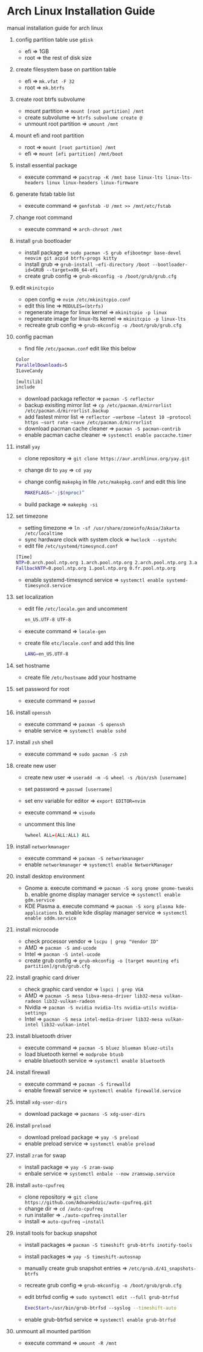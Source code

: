 # Arch Linux Installation Guide
manual installation guide for arch linux

1. config partition table use `gdisk`
    * efi => 1GB
    * root => the rest of disk size
2. create filesystem base on partition table
    * efi => `mk.vfat -F 32` 
    * root => `mk.btrfs`
3. create root btrfs subvolume
    * mount partition => `mount [root partition] /mnt`
    * create subvolume => `btrfs subvolume create @`
    * unmount root partition => `umount /mnt`
4. mount efi and root partition
    * root => `mount [root partition] /mnt`
    * efi => `mount [efi partition] /mnt/boot`
5. install essential package
    * execute command => `pacstrap -K /mnt base linux-lts linux-lts-headers linux linux-headers linux-firmware`
6. generate fstab table list
    * execute command => `genfstab -U /mnt >> /mnt/etc/fstab`
7. change root command
    * execute command => `arch-chroot /mnt`
8. install `grub` bootloader
    * install package => `sudo pacman -S grub efibootmgr base-devel neovim git acpid btrfs-progs kitty`
    * install grub => `grub-install —efi-directory /boot --bootloader-id=GRUB --target=x86_64-efi`
    * create grub config => `grub-mkconfig -o /boot/grub/grub.cfg`
9. edit `mkinitcpio`
    * open config => `nvim /etc/mkinitcpio.conf`
    * edit this line => `MODULES=(btrfs)`
    * regenerate image for linux kernel => `mkinitcpio -p linux`
    * regenerate image for linux-lts kernel => `mkinitcpio -p linux-lts`
    * recreate grub config => `grub-mkconfig -o /boot/grub/grub.cfg`
10. config pacman
    * find file `/etc/pacman.conf` edit like this below 

    ```bash
    Color
    ParallelDownloads=5
    ILoveCandy

    [multilib]
    include
    ```

    * download packaga reflector => `pacman -S reflector`
    * backup exisiting mirror list => `cp /etc/pacman.d/mirrorlist /etc/pacman.d/mirrorlist.backup`
    * add fastest mirror list => `reflector —verbose —latest 10 —protocol https —sort rate —save /etc/pacman.d/mirrorlist`
    * download pacman cache cleaner => `pacman -S pacman-contrib`
    * enable pacman cache cleaner => `systemctl enable paccache.timer`
11. install `yay`
    * clone repository => `git clone https://aur.archlinux.org/yay.git`
    * change dir to `yay` => `cd yay`
    * change config `makepkg` in file `/etc/makepkg.conf` and edit this line
      
      ```bash
      MAKEFLAGS="-j$(nproc)”
      ```
      
    * build package => `makepkg -si`
12. set timezone
    * setting timezone => `ln -sf /usr/share/zoneinfo/Asia/Jakarta /etc/localtime`
    * sync hardware clock with system clock => `hwclock --systohc`
    * edit file `/etc/systemd/timesyncd.conf`

    ```bash
    [Time]
    NTP=0.arch.pool.ntp.org 1.arch.pool.ntp.org 2.arch.pool.ntp.org 3.arch.pool.ntp.org
    FallbackNTP=0.pool.ntp.org 1.pool.ntp.org 0.fr.pool.ntp.org
    ```

    * enable systemd-timesyncd service => `systemctl enable systemd-timesyncd.service`
13. set localization
    * edit file `/etc/locale.gen` and uncomment
      
      ```bash
      en_US.UTF-8 UTF-8
      ```
      
    * execute command => `locale-gen`
    * create file `etc/locale.conf` and add this line

      ```bash
      LANG=en_US.UTF-8
      ```
      
14. set hostname
    * create file `/etc/hostname` add your hostname
15. set password for root
    * execute command => `passwd`
16. install `openssh`
    * execute command => `pacman -S openssh`
    * enable service => `systemctl enable sshd`
17. install `zsh` shell
    * execute command => `sudo pacman -S zsh`
18. create new user
    * create new user => `useradd -m -G wheel -s /bin/zsh [username]`
    * set password => `passwd [username]`
    * set env variable for editor => `export EDITOR=nvim`
    * execute command => `visudo`
    * uncomment this line
       
      ```bash
      %wheel ALL=(ALL:ALL) ALL
      ```
      
19. install `networkmanager`
    * execute command => `pacman -S networkmanager`
    * enable `networkmanager` => `systemctl enable NetworkManager`
20. install desktop environment
    * Gnome
        a. execute command => `pacman -S xorg gnome gnome-tweaks`
        b. enable gnome display manager service => `systemctl enable gdm.service`
    * KDE Plasma
        a. execute command => `pacman -S xorg plasma kde-applications`
        b. enable kde display manager service => `systemctl enable sddm.service`
21. install microcode
    * check processor vendor => `lscpu | grep "Vendor ID"`
    * AMD => `pacman -S amd-ucode`
    * Intel => `pacman -S intel-ucode`
    * create grub config => `grub-mkconfig -o [target mounting efi partition]/grub/grub.cfg`
22. install graphic card driver
    * check graphic card vendor => `lspci | grep VGA`
    * AMD => `pacman -S mesa libva-mesa-driver lib32-mesa vulkan-radeon lib32-vulkan-radeon`
    * Nvidia => `pacman -S nvidia nvidia-lts nvidia-utils nvidia-settings`
    * Intel => `pacman -S mesa intel-media-driver lib32-mesa vulkan-intel lib32-vulkan-intel`
23. install bluetooth driver
    * execute command => `pacman -S bluez blueman bluez-utils`
    * load bluetooth kernel => `modprobe btusb`
    * enable bluetooth service => `systemctl enable bluetooth`
24. install firewall
    * execute command => `pacman -S firewalld`
    * enable firewall service => `systemctl enable firewalld.service`
25. install `xdg-user-dirs`
    * download package => `pacmans -S xdg-user-dirs`
26. install `preload`
    * download preload package => `yay -S preload`
    * enable preload service => `systemctl enable preload`
27. install `zram` for swap
    * install package => `yay -S zram-swap`
    * enbale service => `systemctl enbale --now zramswap.service`
28. install `auto-cpufreq`
    * clone repository => `git clone https://github.com/AdnanHodzic/auto-cpufreq.git`
    * change dir => `cd /auto-cpufreq`
    * run installer => `./auto-cpufreq-installer`
    * install => `auto-cpufreq —install`
29. install tools for backup snapshot
    * install packages => `pacman -S timeshift grub-btrfs inotify-tools`
    * install packages => `yay -S timeshift-autosnap`
    * manually create grub snapshot entries => `/etc/grub.d/41_snapshots-btrfs`
    * recreate grub config => `grub-mkconfig -o /boot/grub/grub.cfg`
    * edit btrfsd config => `sudo systemctl edit --full grub-btrfsd`
    
      ```bash
      ExecStart=/usr/bin/grub-btrfsd --syslog --timeshift-auto
      ```
      
    * enable grub-btrfsd service => `systemctl enable grub-btrfsd`
30. unmount all mounted partition
    * execute command => `umount -R /mnt`
